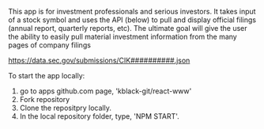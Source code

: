 This app is for investment professionals and serious investors.  It takes input of a stock symbol and uses the API (below) to pull and display official filings (annual report, quarterly reports, etc).  The ultimate goal will give the user the ability to easily pull material investment information from the many pages of company filings     

https://data.sec.gov/submissions/CIK##########.json

To start the app locally: 
1. go to apps github.com page, 'kblack-git/react-www'
2. Fork repository
3. Clone the repositpry locally.
4. In the local repository folder, type, 'NPM START'. 




